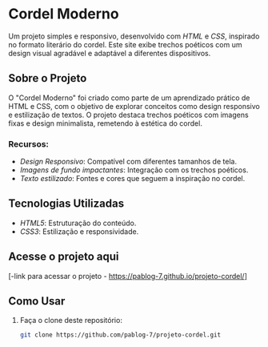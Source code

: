 # Cordel Moderno

Um projeto simples e responsivo, desenvolvido com *HTML* e *CSS*, inspirado no formato literário do cordel. Este site exibe trechos poéticos com um design visual agradável e adaptável a diferentes dispositivos.

## Sobre o Projeto

O "Cordel Moderno" foi criado como parte de um aprendizado prático de HTML e CSS, com o objetivo de explorar conceitos como design responsivo e estilização de textos. O projeto destaca trechos poéticos com imagens fixas e design minimalista, remetendo à estética do cordel.

### Recursos:
- *Design Responsivo*: Compatível com diferentes tamanhos de tela.
- *Imagens de fundo impactantes*: Integração com os trechos poéticos.
- *Texto estilizado*: Fontes e cores que seguem a inspiração no cordel.

## Tecnologias Utilizadas

- *HTML5*: Estruturação do conteúdo.
- *CSS3*: Estilização e responsividade.

## Acesse o projeto aqui

[-link para acessar o projeto - https://pablog-7.github.io/projeto-cordel/]

## Como Usar

1. Faça o clone deste repositório:
   ```bash
   git clone https://github.com/pablog-7/projeto-cordel.git
